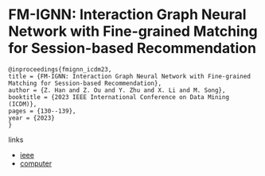 # FM-IGNN: Interaction Graph Neural Network with Fine-grained Matching for Session-based Recommendation

```
@inproceedings{fmignn_icdm23,
title = {FM-IGNN: Interaction Graph Neural Network with Fine-grained Matching for Session-based Recommendation},
author = {Z. Han and Z. Ou and Y. Zhu and X. Li and M. Song},
booktitle = {2023 IEEE International Conference on Data Mining (ICDM)},
pages = {130--139},
year = {2023}
}
```

links
- [ieee](https://doi.org/10.1109/ICDM58522.2023.00022)
- [computer](https://doi.ieeecomputersociety.org/10.1109/ICDM58522.2023.00022)
